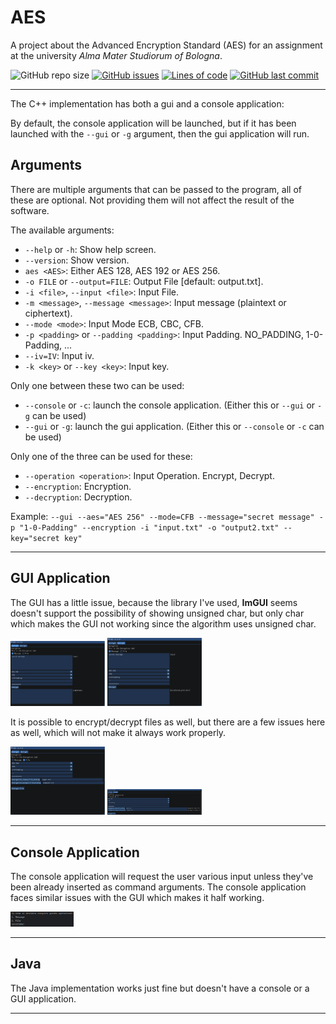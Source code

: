 # AES
A project about the Advanced Encryption Standard (AES) for an assignment at the university _Alma Mater Studiorum of Bologna_.

![GitHub repo size](https://img.shields.io/github/repo-size/LucaR01/AES?style=for-the-badge)
[![GitHub issues](https://img.shields.io/github/issues/LucaR01/AES?style=for-the-badge)](https://github.com/LucaR01/AES/issues)
[![Lines of code](https://img.shields.io/tokei/lines/github.com/LucaR01/AES?style=for-the-badge)](https://github.com/LucaR01/AES/tree/main/code)
[![GitHub last commit](https://img.shields.io/github/last-commit/LucaR01/AES?style=for-the-badge)](https://github.com/LucaR01/AES/graphs/commit-activity)

<hr>

The C++ implementation has both a gui and a console application:

By default, the console application will be launched, but if it has been launched with the `--gui` or `-g` argument, then the gui application will run.

## Arguments

There are multiple arguments that can be passed to the program, all of these are optional. Not providing them will not affect the result of the software.

The available arguments:
- `--help` or `-h`: Show help screen.
- `--version`: Show version.
- `aes <AES>`: Either AES 128, AES 192 or AES 256.
- `-o FILE` or `--output=FILE`: Output File [default: output.txt].
- `-i <file>`, `--input <file>`: Input File.
- `-m <message>`, `--message <message>`: Input message (plaintext or ciphertext).
- `--mode <mode>`: Input Mode ECB, CBC, CFB.
- `-p <padding>` or `--padding <padding>`: Input Padding. NO_PADDING, 1-0-Padding, ...
- `--iv=IV`: Input iv.
- `-k <key>` or `--key <key>`: Input key.

Only one between these two can be used:
- `--console` or `-c`: launch the console application. (Either this or `--gui` or `-g` can be used)
- `--gui` or `-g`: launch the gui application. (Either this or `--console` or `-c` can be used)

Only one of the three can be used for these:
- `--operation <operation>`: Input Operation. Encrypt, Decrypt.
- `--encryption`: Encryption.
- `--decryption`: Decryption.

Example:
  `--gui --aes="AES 256" --mode=CFB --message="secret message" -p "1-0-Padding" --encryption -i "input.txt" -o "output2.txt" --key="secret key"`

<hr>

## GUI Application

The GUI has a little issue, because the library I've used, **ImGUI** seems doesn't support the possibility of showing unsigned char, but only char which makes the GUI not working since the algorithm uses unsigned char.

<img src="https://github.com/LucaR01/AES/blob/main/screens/gui_encrypt_message.PNG" width="30%" heigth="30%" /> <img src="https://github.com/LucaR01/AES/blob/main/screens/gui_decrypt_message.PNG" width="30%" heigth="30%" />

It is possible to encrypt/decrypt files as well, but there are a few issues here as well, which will not make it always work properly.

<img src="https://github.com/LucaR01/AES/blob/main/screens/gui_encrypt_file.PNG" width="30%" heigth="30%" /> <img src="https://github.com/LucaR01/AES/blob/main/screens/gui_decrypt_file.PNG" width="30%" heigth="30%" />

<hr>

## Console Application

The console application will request the user various input unless they've been already inserted as command arguments. The console application faces similar issues with the GUI which makes it half working.

<img src="https://github.com/LucaR01/AES/blob/main/screens/console_operazione.PNG" width="20%" heigth="20%" />

<hr>

## Java

The Java implementation works just fine but doesn't have a console or a GUI application.

<hr>
